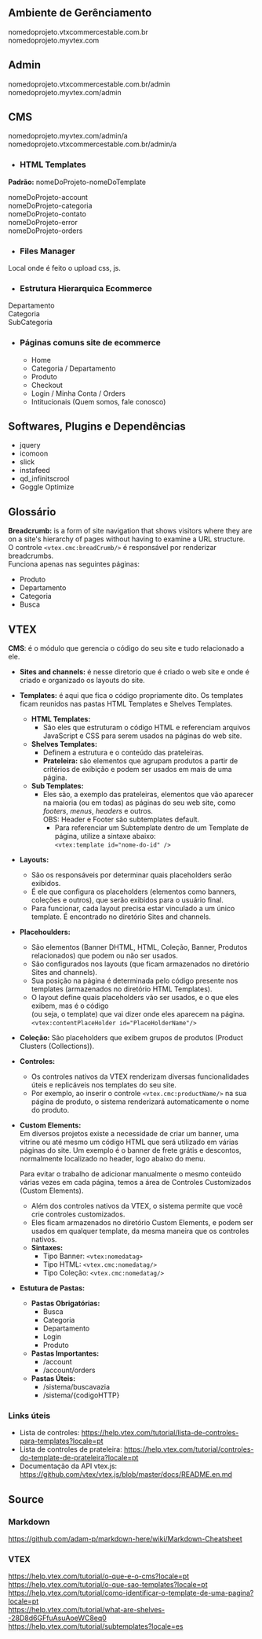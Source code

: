 
## Ambiente de Gerênciamento
nomedoprojeto.vtxcommercestable.com.br  
nomedoprojeto.myvtex.com

## Admin
nomedoprojeto.vtxcommercestable.com.br/admin  
nomedoprojeto.myvtex.com/admin

## CMS
nomedoprojeto.myvtex.com/admin/a  
nomedoprojeto.vtxcommercestable.com.br/admin/a

* ### HTML Templates
**Padrão:** nomeDoProjeto-nomeDoTemplate

nomeDoProjeto-account  
nomeDoProjeto-categoria  
nomeDoProjeto-contato  
nomeDoProjeto-error  
nomeDoProjeto-orders  

* ### Files Manager
Local onde é feito o upload css, js.

* ### Estrutura Hierarquica Ecommerce
Departamento  
Categoria  
SubCategoria  

* ### Páginas comuns site de ecommerce
  - Home
  - Categoria / Departamento
  - Produto
  - Checkout
  - Login / Minha Conta / Orders
  - Intitucionais (Quem somos, fale conosco)

## Softwares, Plugins e Dependências
- jquery  
- icomoon  
- slick  
- instafeed  
- qd_infinitscrool  
- Goggle Optimize

## Glossário

**Breadcrumb:** is a form of site navigation that shows visitors where they are on a site's hierarchy of pages without having to examine a URL structure.  
O controle `<vtex.cmc:breadCrumb/>` é responsável por renderizar breadcrumbs.  
Funciona apenas nas seguintes páginas:
- Produto
- Departamento
- Categoria
- Busca



## **VTEX**

**CMS**: é o módulo que gerencia o código do seu site e tudo relacionado a ele.  
- **Sites and channels:** é nesse diretorio que é criado o web site e onde é criado e organizado os layouts do site.
- **Templates:** é aqui que fica o código propriamente dito. Os templates ficam reunidos nas pastas HTML Templates e Shelves Templates.
  - **HTML Templates:** 
    - São eles que estruturam o código HTML e referenciam arquivos JavaScript e CSS para serem usados na páginas do web site.
  - **Shelves Templates:**
    - Definem a estrutura e o conteúdo das prateleiras. 
    - **Prateleira:** são elementos que agrupam produtos a partir de critérios de exibição e podem ser usados em mais de uma página.
  - **Sub Templates:** 
    - Eles são, a exemplo das prateleiras, elementos que vão aparecer na maioria (ou em todas) as páginas do seu web site, como *footers*, *menus*, *headers* e outros.  
        OBS: Header e Footer são subtemplates default.
      - Para referenciar um Subtemplate dentro de um Template de página, utilize a sintaxe abaixo:  
        `<vtex:template id="nome-do-id" />`

- **Layouts:** 
  - São os responsáveis por determinar quais placeholders serão exibidos.
  - É ele que configura os placeholders (elementos  como banners, coleções e outros), que serão exibidos para o usuário final. 
  - Para funcionar, cada layout precisa estar vinculado a um único template. É encontrado no diretório Sites and channels.  
- **Placehoulders:** 
  - São elementos (Banner DHTML, HTML, Coleção, Banner, Produtos relacionados) que podem ou não ser usados.
  - São configurados nos layouts (que ficam armazenados no diretório Sites and channels).
  - Sua posição na página é determinada pelo código presente nos templates (armazenados no diretório HTML Templates).  
  - O layout define quais placeholders vão ser usados, e o que eles exibem, mas é o código  
  (ou seja, o template) que vai dizer onde eles aparecem na página.  
  `<vtex:contentPlaceHolder id="PlaceHolderName"/>`
- **Coleção:** São placeholders que exibem grupos de produtos (Product Clusters (Collections)).
- **Controles:** 
  - Os controles nativos da VTEX renderizam diversas funcionalidades úteis e replicáveis nos templates do seu site.  
  - Por exemplo, ao inserir o controle `<vtex.cmc:productName/>` na sua página de produto, o sistema renderizará automaticamente o nome do produto.
- **Custom Elements:**  
    Em diversos projetos existe a necessidade de criar um banner, uma vitrine ou até mesmo um código HTML que será utilizado em várias páginas do site. Um exemplo é o banner de frete grátis e descontos, normalmente localizado no header, logo abaixo do menu.

    Para evitar o trabalho de adicionar manualmente o mesmo conteúdo várias vezes em cada página, temos a área de Controles Customizados (Custom Elements). 
    
  - Além dos controles nativos da VTEX, o sistema permite que você crie controles customizados.
  - Eles ficam armazenados no diretório Custom Elements, e podem ser usados em qualquer template, da mesma maneira que os controles nativos.
  - **Sintaxes:**
    - Tipo Banner: `<vtex:nomedatag>`
    - Tipo HTML: `<vtex.cmc:nomedatag/>`
    - Tipo Coleção: `<vtex.cmc:nomedatag/>`
- **Estutura de Pastas:**
  - **Pastas Obrigatórias:**
    - Busca
    - Categoria
    - Departamento
    - Login
    - Produto
  - **Pastas Importantes:**
    - /account
    - /account/orders 
  - **Pastas Úteis:** 
    - /sistema/buscavazia
    - /sistema/{codigoHTTP}

### Links úteis
  - Lista de controles: https://help.vtex.com/tutorial/lista-de-controles-para-templates?locale=pt
  - Lista de controles de prateleira: https://help.vtex.com/tutorial/controles-do-template-de-prateleira?locale=pt
  - Documentação da API vtex.js: https://github.com/vtex/vtex.js/blob/master/docs/README.en.md
## Source

### Markdown
https://github.com/adam-p/markdown-here/wiki/Markdown-Cheatsheet  

### VTEX
https://help.vtex.com/tutorial/o-que-e-o-cms?locale=pt  
https://help.vtex.com/tutorial/o-que-sao-templates?locale=pt  
https://help.vtex.com/tutorial/como-identificar-o-template-de-uma-pagina?locale=pt  
https://help.vtex.com/tutorial/what-are-shelves--28D8d6GFfuAsuAoeWC8eq0  
https://help.vtex.com/tutorial/subtemplates?locale=es  
  